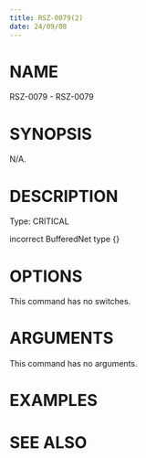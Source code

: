 ```yaml
---
title: RSZ-0079(2)
date: 24/09/08
---
```


# NAME

RSZ-0079 - RSZ-0079

# SYNOPSIS

N/A.

# DESCRIPTION

Type: CRITICAL

incorrect BufferedNet type {}

# OPTIONS

This command has no switches.

# ARGUMENTS

This command has no arguments.

# EXAMPLES

# SEE ALSO
